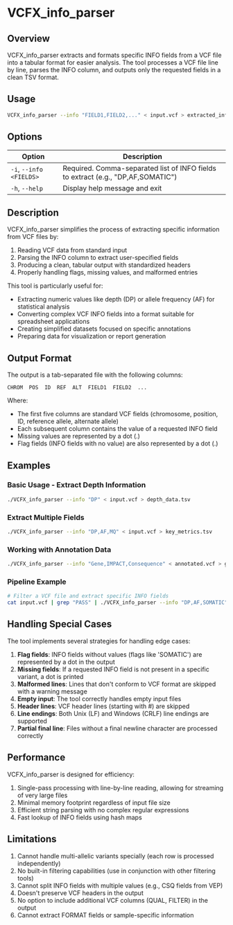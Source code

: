 # VCFX_info_parser

## Overview

VCFX_info_parser extracts and formats specific INFO fields from a VCF file into a tabular format for easier analysis. The tool processes a VCF file line by line, parses the INFO column, and outputs only the requested fields in a clean TSV format.

## Usage

```bash
VCFX_info_parser --info "FIELD1,FIELD2,..." < input.vcf > extracted_info.tsv
```

## Options

| Option | Description |
|--------|-------------|
| `-i`, `--info <FIELDS>` | Required. Comma-separated list of INFO fields to extract (e.g., "DP,AF,SOMATIC") |
| `-h`, `--help` | Display help message and exit |

## Description

VCFX_info_parser simplifies the process of extracting specific information from VCF files by:

1. Reading VCF data from standard input
2. Parsing the INFO column to extract user-specified fields
3. Producing a clean, tabular output with standardized headers
4. Properly handling flags, missing values, and malformed entries

This tool is particularly useful for:
- Extracting numeric values like depth (DP) or allele frequency (AF) for statistical analysis
- Converting complex VCF INFO fields into a format suitable for spreadsheet applications
- Creating simplified datasets focused on specific annotations
- Preparing data for visualization or report generation

## Output Format

The output is a tab-separated file with the following columns:

```
CHROM  POS  ID  REF  ALT  FIELD1  FIELD2  ...
```

Where:
- The first five columns are standard VCF fields (chromosome, position, ID, reference allele, alternate allele)
- Each subsequent column contains the value of a requested INFO field
- Missing values are represented by a dot (.)
- Flag fields (INFO fields with no value) are also represented by a dot (.)

## Examples

### Basic Usage - Extract Depth Information

```bash
./VCFX_info_parser --info "DP" < input.vcf > depth_data.tsv
```

### Extract Multiple Fields

```bash
./VCFX_info_parser --info "DP,AF,MQ" < input.vcf > key_metrics.tsv
```

### Working with Annotation Data

```bash
./VCFX_info_parser --info "Gene,IMPACT,Consequence" < annotated.vcf > gene_impacts.tsv
```

### Pipeline Example

```bash
# Filter a VCF file and extract specific INFO fields
cat input.vcf | grep "PASS" | ./VCFX_info_parser --info "DP,AF,SOMATIC" > filtered_annotations.tsv
```

## Handling Special Cases

The tool implements several strategies for handling edge cases:

1. **Flag fields**: INFO fields without values (flags like 'SOMATIC') are represented by a dot in the output
2. **Missing fields**: If a requested INFO field is not present in a specific variant, a dot is printed
3. **Malformed lines**: Lines that don't conform to VCF format are skipped with a warning message
4. **Empty input**: The tool correctly handles empty input files
5. **Header lines**: VCF header lines (starting with #) are skipped
6. **Line endings**: Both Unix (LF) and Windows (CRLF) line endings are supported
7. **Partial final line**: Files without a final newline character are processed correctly

## Performance

VCFX_info_parser is designed for efficiency:

1. Single-pass processing with line-by-line reading, allowing for streaming of very large files
2. Minimal memory footprint regardless of input file size
3. Efficient string parsing with no complex regular expressions
4. Fast lookup of INFO fields using hash maps

## Limitations

1. Cannot handle multi-allelic variants specially (each row is processed independently)
2. No built-in filtering capabilities (use in conjunction with other filtering tools)
3. Cannot split INFO fields with multiple values (e.g., CSQ fields from VEP)
4. Doesn't preserve VCF headers in the output
5. No option to include additional VCF columns (QUAL, FILTER) in the output
6. Cannot extract FORMAT fields or sample-specific information 